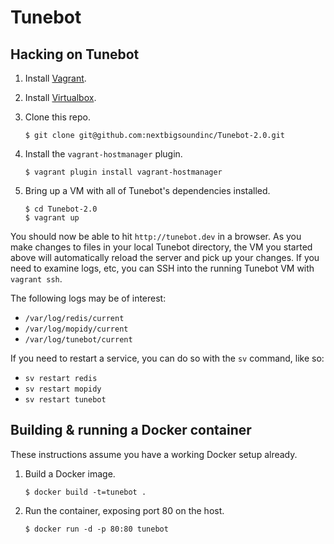 # Tunebot

## Hacking on Tunebot

1. Install [Vagrant][1].
2. Install [Virtualbox][2].
3. Clone this repo.

   ```shell
   $ git clone git@github.com:nextbigsoundinc/Tunebot-2.0.git
   ```

4. Install the `vagrant-hostmanager` plugin.

   ```shell
   $ vagrant plugin install vagrant-hostmanager
   ```

5. Bring up a VM with all of Tunebot's dependencies installed.

   ```shell
   $ cd Tunebot-2.0
   $ vagrant up
   ```

You should now be able to hit `http://tunebot.dev` in a browser. As you
make changes to files in your local Tunebot directory, the VM you
started above will automatically reload the server and pick up your
changes. If you need to examine logs, etc, you can SSH into the running
Tunebot VM with `vagrant ssh`.

The following logs may be of interest:

  - `/var/log/redis/current`
  - `/var/log/mopidy/current`
  - `/var/log/tunebot/current`

If you need to restart a service, you can do so with the `sv` command,
like so:

  - `sv restart redis`
  - `sv restart mopidy`
  - `sv restart tunebot`

[1]: https://www.vagrantup.com/downloads.html
[2]: https://www.virtualbox.org/wiki/Downloads

## Building & running a Docker container

These instructions assume you have a working Docker setup already.

1. Build a Docker image.

   ```shell
   $ docker build -t=tunebot .
   ```

2. Run the container, exposing port 80 on the host.

   ```shell
   $ docker run -d -p 80:80 tunebot
   ```
